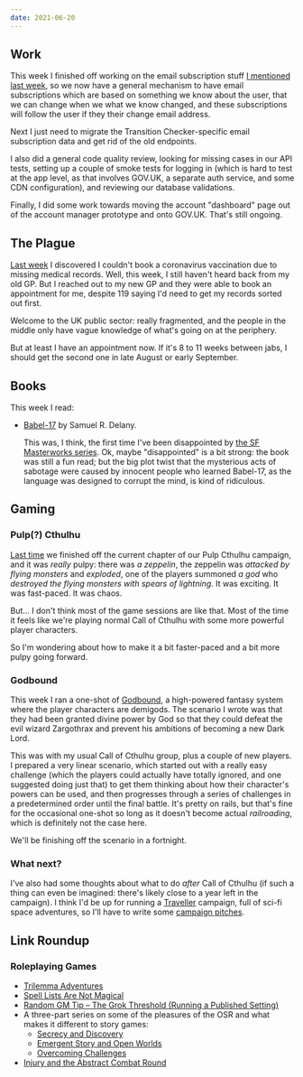 ```yaml
---
date: 2021-06-20
---
```


## Work

This week I finished off working on the email subscription stuff [I
mentioned last week][], so we now have a general mechanism to have
email subscriptions which are based on something we know about the
user, that we can change when we what we know changed, and these
subscriptions will follow the user if they their change email address.

Next I just need to migrate the Transition Checker-specific email
subscription data and get rid of the old endpoints.

I also did a general code quality review, looking for missing cases in
our API tests, setting up a couple of smoke tests for logging in
(which is hard to test at the app level, as that involves GOV.UK, a
separate auth service, and some CDN configuration), and reviewing our
database validations.

Finally, I did some work towards moving the account "dashboard" page
out of the account manager prototype and onto GOV.UK.  That's still
ongoing.

[I mentioned last week]: notes/143.html#work


## The Plague

[Last week][] I discovered I couldn't book a coronavirus vaccination
due to missing medical records.  Well, this week, I still haven't
heard back from my old GP.  But I reached out to my new GP and they
were able to book an appointment for me, despite 119 saying I'd need
to get my records sorted out first.

Welcome to the UK public sector: really fragmented, and the people in
the middle only have vague knowledge of what's going on at the
periphery.

But at least I have an appointment now.  If it's 8 to 11 weeks between
jabs, I should get the second one in late August or early September.

[Last week]: notes/143.html#the-plague


## Books

This week I read:

- [Babel-17][] by Samuel R. Delany.

  This was, I think, the first time I've been disappointed by [the SF
  Masterworks series][].  Ok, maybe "disappointed" is a bit strong:
  the book was still a fun read; but the big plot twist <span
  class="spoiler">that the mysterious acts of sabotage were caused by
  innocent people who learned Babel-17, as the language was designed
  to corrupt the mind,</span> is kind of ridiculous.

[Babel-17]: https://en.wikipedia.org/wiki/Babel-17
[the SF Masterworks series]: https://en.wikipedia.org/wiki/SF_Masterworks


## Gaming

### Pulp(?) Cthulhu

[Last time][] we finished off the current chapter of our Pulp Cthulhu
campaign, and it was *really* pulpy: there was *a zeppelin*, the
zeppelin was *attacked by flying monsters* and *exploded*, one of the
players summoned *a god* who *destroyed the flying monsters with
spears of lightning*.  It was exciting.  It was fast-paced.  It was
chaos.

But... I don't think most of the game sessions are like that.  Most of
the time it feels like we're playing normal Call of Cthulhu with some
more powerful player characters.

So I'm wondering about how to make it a bit faster-paced and a bit
more pulpy going forward.

[Last time]: notes/142.html#gaming

### Godbound

This week I ran a one-shot of [Godbound][], a high-powered fantasy
system where the player characters are demigods.  The scenario I wrote
was that they had been granted divine power by God so that they could
defeat the evil wizard Zargothrax and prevent his ambitions of
becoming a new Dark Lord.

This was with my usual Call of Cthulhu group, plus a couple of new
players.  I prepared a very linear scenario, which started out with a
really easy challenge (which the players could actually have totally
ignored, and one suggested doing just that) to get them thinking about
how their character's powers can be used, and then progresses through
a series of challenges in a predetermined order until the final
battle.  It's pretty on rails, but that's fine for the occasional
one-shot so long as it doesn't become actual *railroading*, which is
definitely not the case here.

We'll be finishing off the scenario in a fortnight.

### What next?

I've also had some thoughts about what to do *after* Call of Cthulhu
(if such a thing can even be imagined: there's likely close to a year
left in the campaign).  I think I'd be up for running a [Traveller][]
campaign, full of sci-fi space adventures, so I'll have to write some
[campaign pitches][].

[Godbound]: https://www.drivethrurpg.com/product/185959/Godbound-A-Game-of-Divine-Heroes-Free-Edition
[Traveller]: https://www.mongoosepublishing.com/
[campaign pitches]: https://www.youtube.com/watch?v=MtH1SP1grxo


## Link Roundup

### Roleplaying Games

- [Trilemma Adventures](https://trilemma.com/)
- [Spell Lists Are Not Magical](https://www.prismaticwasteland.com/blog/spell-lists-are-not-magical)
- [Random GM Tip – The Grok Threshold (Running a Published Setting)](https://thealexandrian.net/wordpress/39775/roleplaying-games/random-gm-tip-the-grok-threshold-running-a-published-setting)
- A three-part series on some of the pleasures of the OSR and what makes it different to story games:
  - [Secrecy and Discovery](https://maziriansgarden.blogspot.com/2019/04/pleasures-of-osr-secrecy-and-discovery.html)
  - [Emergent Story and Open Worlds](https://maziriansgarden.blogspot.com/2019/04/pleasures-of-osr-emergent-story-and.html)
  - [Overcoming Challenges](https://maziriansgarden.blogspot.com/2020/06/pleasures-of-osr-overcoming-challenges.html)
- [Injury and the Abstract Combat Round](http://maziriansgarden.blogspot.com/2021/04/injury-and-abstract-combat-round.html)
